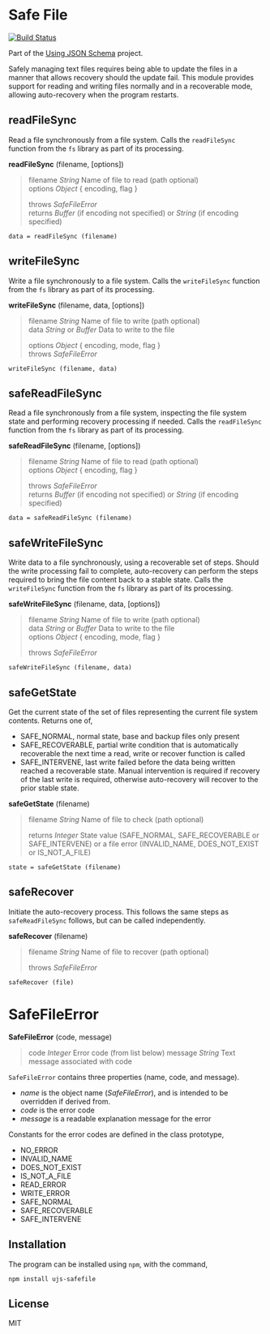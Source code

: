 # Safe File

[![Build Status](https://secure.travis-ci.org/usingjsonschema/ujs-safefile-nodejs.png?branch=master)](http://travis-ci.org/usingjsonschema/ujs-safefile-nodejs)

Part of the [Using JSON Schema](http://usingjsonschema.github.io) project.

Safely managing text files requires being able to update the files in a
manner that allows recovery should the update fail. This module provides
support for reading and writing files normally and in a recoverable mode,
allowing auto-recovery when the program restarts.

## readFileSync

Read a file synchronously from a file system. Calls the ```readFileSync```
function from the ```fs``` library as part of its processing.

**readFileSync** (filename, [options])

> filename *String* Name of file to read (path optional)  
> options *Object* { encoding, flag }
>
> throws *SafeFileError*  
> returns *Buffer* (if encoding not specified) or *String* (if encoding specified)
 
    data = readFileSync (filename)

## writeFileSync

Write a file synchronously to a file system. Calls the ```writeFileSync```
function from the ```fs``` library as part of its processing.

**writeFileSync** (filename, data, [options])

> filename *String* Name of file to write (path optional)  
> data *String* or *Buffer* Data to write to the file
>
> options *Object* { encoding, mode, flag }  
> throws *SafeFileError*
 
    writeFileSync (filename, data)

## safeReadFileSync

Read a file synchronously from a file system, inspecting the file system state
and performing recovery processing if needed. Calls the ```readFileSync```
function from the ```fs``` library as part of its processing.

**safeReadFileSync** (filename, [options])

> filename *String* Name of file to read (path optional)  
> options *Object* { encoding, flag }
>
> throws *SafeFileError*  
> returns *Buffer* (if encoding not specified) or *String* (if encoding specified)
 
    data = safeReadFileSync (filename)

## safeWriteFileSync

Write data to a file synchronously, using a recoverable set of steps. Should
the write processing fail to complete, auto-recovery can perform the steps
required to bring the file content back to a stable state. Calls the
```writeFileSync``` function from the ```fs``` library as part of its
processing.

**safeWriteFileSync** (filename, data, [options])

> filename *String* Name of file to write (path optional)  
> data *String* or *Buffer* Data to write to the file  
> options *Object* { encoding, mode, flag }
>
> throws *SafeFileError*
 

    safeWriteFileSync (filename, data)

## safeGetState

Get the current state of the set of files representing the current file
system contents. Returns one of,

- SAFE_NORMAL, normal state, base and backup files only present
- SAFE_RECOVERABLE, partial write condition that is automatically recoverable
the next time a read, write or recover function is called
- SAFE_INTERVENE, last write failed before the data being written reached
a recoverable state. Manual intervention is required if recovery of the last
write is required, otherwise auto-recovery will recover to the prior stable
state.

**safeGetState** (filename)

> filename *String* Name of file to check (path optional)
>
> returns *Integer* State value (SAFE_NORMAL, SAFE_RECOVERABLE or SAFE_INTERVENE)
or a file error (INVALID_NAME, DOES_NOT_EXIST or IS_NOT_A_FILE)

    state = safeGetState (filename)

## safeRecover

Initiate the auto-recovery process. This follows the same steps as
```safeReadFileSync``` follows, but can be called independently.

**safeRecover** (filename)

> filename *String* Name of file to recover (path optional)
>
> throws *SafeFileError*

    safeRecover (file)

# SafeFileError

**SafeFileError** (code, message)

> code *Integer* Error code (from list below)
> message *String* Text message associated with code

```SafeFileError``` contains three properties (name, code, and message).

- *name* is the object name (*SafeFileError*), and is intended to be overridden
if derived from.
- *code* is the error code  
- *message* is a readable explanation message for the error

Constants for the error codes are defined in the class prototype,

- NO_ERROR
- INVALID_NAME
- DOES_NOT_EXIST
- IS_NOT_A_FILE
- READ_ERROR
- WRITE_ERROR
- SAFE_NORMAL
- SAFE_RECOVERABLE
- SAFE_INTERVENE

## Installation
The program can be installed using ```npm```, with the command,

    npm install ujs-safefile

## License
MIT
